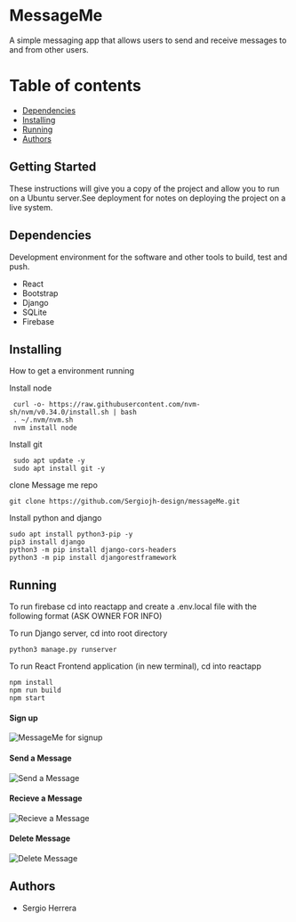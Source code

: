 # MessageMe
A simple messaging app that allows users to send and receive messages to and from other users.

Table of contents
==================

<!--ts-->
  * [Dependencies](#Dependencies)
  * [Installing](#Installing)
  * [Running](#Running)
  * [Authors](#Authors)
<!--te-->

## Getting Started
These instructions will give you a copy of the project and allow you to run on a Ubuntu server.See deployment for notes on deploying the project on a live system.

## Dependencies
Development environment for the software and other tools to build, test and push.
* React
* Bootstrap
* Django
* SQLite
* Firebase

## Installing
How to get a environment running

Install node
```
 curl -o- https://raw.githubusercontent.com/nvm-sh/nvm/v0.34.0/install.sh | bash
 . ~/.nvm/nvm.sh
 nvm install node
```
Install git
```
 sudo apt update -y
 sudo apt install git -y
```
clone Message me repo
```
git clone https://github.com/Sergiojh-design/messageMe.git
```
Install python and django
```
sudo apt install python3-pip -y
pip3 install django
python3 -m pip install django-cors-headers
python3 -m pip install djangorestframework

```

## Running
To run firebase cd into reactapp and create a .env.local file with the following format (ASK OWNER FOR INFO)

To run Django server, cd into root directory
```
python3 manage.py runserver
````
To run React Frontend application (in new terminal), cd into reactapp
```
npm install
npm run build
npm start
```

#### Sign up
![MessageMe for signup](https://media.giphy.com/media/1zuZFCk02ZKB8wSpT7/giphy.gif?cid=790b7611e82da4979c5cd29eb11fa5c8f908ee6599062997&rid=giphy.gif&ct=g)
#### Send a Message
![Send a Message](https://media.giphy.com/media/c0vr97Ecp4UXh0LqPe/giphy.gif?cid=790b7611bd5e35a22d750ffa8c460cb1f4fc29c752eab360&rid=giphy.gif&ct=g)
#### Recieve a Message
![Recieve a Message](https://media.giphy.com/media/dxL5vEYQwJnuTJhXqJ/giphy.gif?cid=790b7611278875fd75a4326387fe09ad7ac876b0a0b7f392&rid=giphy.gif&ct=g)
#### Delete Message
![Delete Message](https://media.giphy.com/media/5rxDHSttTTeqAI7vQk/giphy.gif?cid=790b76116897000b998486cee83e81bdced9697df41d613c&rid=giphy.gif&ct=g)

## Authors
* Sergio Herrera
